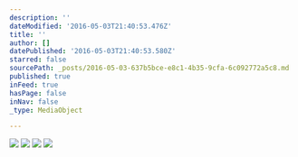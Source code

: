 ```yaml
---
description: ''
dateModified: '2016-05-03T21:40:53.476Z'
title: ''
author: []
datePublished: '2016-05-03T21:40:53.580Z'
starred: false
sourcePath: _posts/2016-05-03-637b5bce-e8c1-4b35-9cfa-6c092772a5c8.md
published: true
inFeed: true
hasPage: false
inNav: false
_type: MediaObject

---
```

![](https://s3-us-west-2.amazonaws.com/the-grid-img/p/fcd471e0f694acec10ed60daefae8441098ccfb5.jpg)
![](https://s3-us-west-2.amazonaws.com/the-grid-img/p/5169e37e21924261fd3eab736b12115d8f44d80c.jpg)
![](https://s3-us-west-2.amazonaws.com/the-grid-img/p/f05e0be9ee4be9c79dab168d276806af18884b3c.jpg)
![](https://s3-us-west-2.amazonaws.com/the-grid-img/p/ea2cd95a8aec8cd2988b872e35ea0605c766e9e4.jpg)